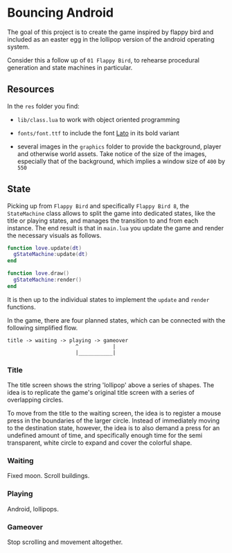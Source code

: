 # Bouncing Android

The goal of this project is to create the game inspired by flappy bird and included as an easter egg in the lollipop version of the android operating system.

Consider this a follow up of `01 Flappy Bird`, to rehearse procedural generation and state machines in particular.

## Resources

In the `res` folder you find:

- `lib/class.lua` to work with object oriented programming

- `fonts/font.ttf` to include the font [Lato](https://fonts.google.com/specimen/Lato) in its bold variant

- several images in the `graphics` folder to provide the background, player and otherwise world assets. Take notice of the size of the images, especially that of the background, which implies a window size of `400` by `550`

## State

Picking up from `Flappy Bird` and specifically `Flappy Bird 8`, the `StateMachine` class allows to split the game into dedicated states, like the title or playing states, and manages the transition to and from each instance. The end result is that in `main.lua` you update the game and render the necessary visuals as follows.

```lua
function love.update(dt)
  gStateMachine:update(dt)
end

function love.draw()
  gStateMachine:render()
end
```

It is then up to the individual states to implement the `update` and `render` functions.

In the game, there are four planned states, which can be connected with the following simplified flow.

```text
title -> waiting -> playing -> gameover
                      ^           |
                      |___________|
```

### Title

The title screen shows the string 'lollipop' above a series of shapes. The idea is to replicate the game's original title screen with a series of overlapping circles.

To move from the title to the waiting screen, the idea is to register a mouse press in the boundaries of the larger circle. Instead of immediately moving to the destination state, however, the idea is to also demand a press for an undefined amount of time, and specifically enough time for the semi transparent, white circle to expand and cover the colorful shape.

### Waiting

Fixed moon. Scroll buildings.

### Playing

Android, lollipops.

### Gameover

Stop scrolling and movement altogether.

